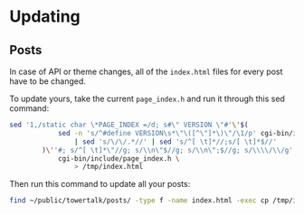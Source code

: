 # Updating

## Posts

In case of API or theme changes, all of the `index.html` files for every post have to be changed.

To update yours, take the current `page_index.h` and run it through this sed command:

```bash
sed '1,/static char \*PAGE_INDEX =/d; s#\" VERSION \"#'\'$(
            sed -n 's/^#define VERSION\s*\"\([^\"]*\)\"/\1/p' cgi-bin/include/version.h \
                | sed 's/\/\/.*//' | sed 's/^[ \t]*//;s/[ \t]*$//'
        )\''#; s/^[ \t]*\"//g; s/\\n\"$//g; s/\\n\";$//g; s/\\\\/\\/g' \
            cgi-bin/include/page_index.h \
                > /tmp/index.html
```

Then run this command to update all your posts:

```bash
find ~/public/towertalk/posts/ -type f -name index.html -exec cp /tmp/index.html {} \;
```
